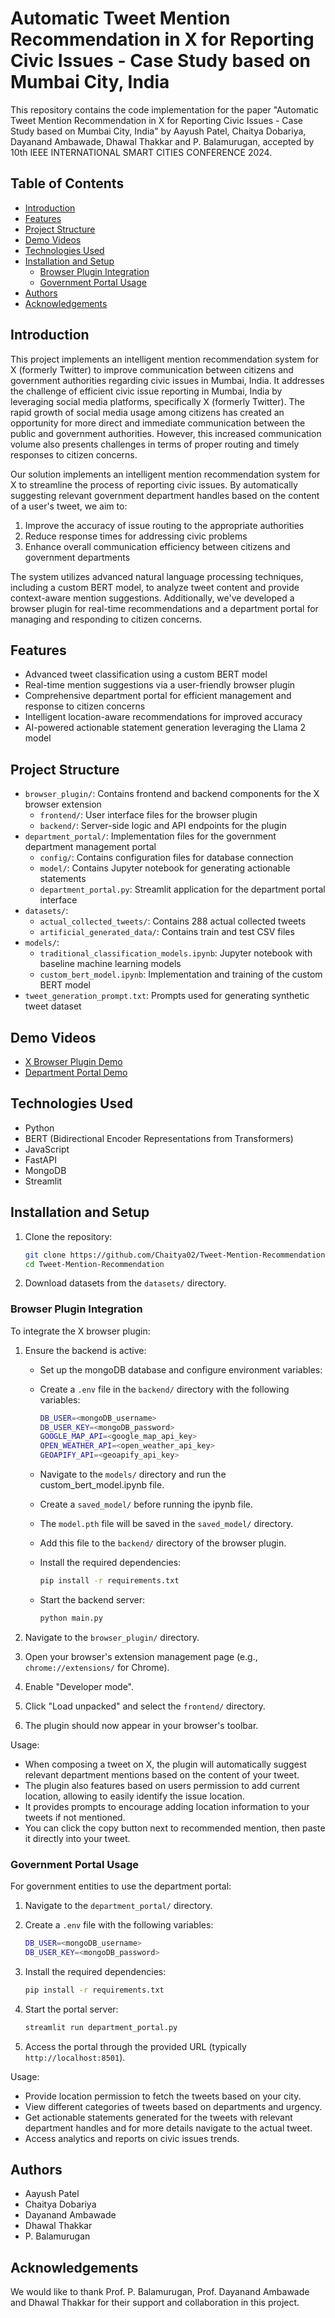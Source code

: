 # Automatic Tweet Mention Recommendation in X for Reporting Civic Issues - Case Study based on Mumbai City, India

This repository contains the code implementation for the paper "Automatic Tweet Mention Recommendation in X for Reporting Civic Issues - Case Study based on Mumbai City, India" by Aayush Patel, Chaitya Dobariya, Dayanand Ambawade, Dhawal Thakkar and P. Balamurugan, accepted by 10th IEEE INTERNATIONAL SMART CITIES CONFERENCE 2024.

## Table of Contents
- [Introduction](#introduction)
- [Features](#features)
- [Project Structure](#project-structure)
- [Demo Videos](#demo-videos)
- [Technologies Used](#technologies-used)
- [Installation and Setup](#installation-and-setup)
  - [Browser Plugin Integration](#browser-plugin-integration)
  - [Government Portal Usage](#government-portal-usage)
- [Authors](#authors)
- [Acknowledgements](#acknowledgements)

## Introduction

This project implements an intelligent mention recommendation system for X (formerly Twitter) to improve communication between citizens and government authorities regarding civic issues in Mumbai, India. It addresses the challenge of efficient civic issue reporting in Mumbai, India by leveraging social media platforms, specifically X (formerly Twitter). The rapid growth of social media usage among citizens has created an opportunity for more direct and immediate communication between the public and government authorities. However, this increased communication volume also presents challenges in terms of proper routing and timely responses to citizen concerns.

Our solution implements an intelligent mention recommendation system for X to streamline the process of reporting civic issues. By automatically suggesting relevant government department handles based on the content of a user's tweet, we aim to:

1. Improve the accuracy of issue routing to the appropriate authorities
2. Reduce response times for addressing civic problems
3. Enhance overall communication efficiency between citizens and government departments

The system utilizes advanced natural language processing techniques, including a custom BERT model, to analyze tweet content and provide context-aware mention suggestions. Additionally, we've developed a browser plugin for real-time recommendations and a department portal for managing and responding to citizen concerns.

## Features

- Advanced tweet classification using a custom BERT model
- Real-time mention suggestions via a user-friendly browser plugin
- Comprehensive department portal for efficient management and response to citizen concerns
- Intelligent location-aware recommendations for improved accuracy
- AI-powered actionable statement generation leveraging the Llama 2 model

## Project Structure

- `browser_plugin/`: Contains frontend and backend components for the X browser extension
  - `frontend/`: User interface files for the browser plugin
  - `backend/`: Server-side logic and API endpoints for the plugin
- `department_portal/`: Implementation files for the government department management portal
  - `config/`: Contains configuration files for database connection
  - `model/`: Contains Jupyter notebook for generating actionable statements
  - `department_portal.py`: Streamlit application for the department portal interface
- `datasets/`: 
  - `actual_collected_tweets/`: Contains 288 actual collected tweets
  - `artificial_generated_data/`: Contains train and test CSV files
- `models/`: 
  - `traditional_classification_models.ipynb`: Jupyter notebook with baseline machine learning models
  - `custom_bert_model.ipynb`: Implementation and training of the custom BERT model
- `tweet_generation_prompt.txt`: Prompts used for generating synthetic tweet dataset

## Demo Videos

- [X Browser Plugin Demo](https://bit.ly/3YL2tTU)
- [Department Portal Demo](https://bit.ly/3YL2tTU)

## Technologies Used

- Python
- BERT (Bidirectional Encoder Representations from Transformers)
- JavaScript
- FastAPI
- MongoDB
- Streamlit

## Installation and Setup

1. Clone the repository:
   ```bash
   git clone https://github.com/Chaitya02/Tweet-Mention-Recommendation.git
   cd Tweet-Mention-Recommendation
   ```

2. Download datasets from the `datasets/` directory.

### Browser Plugin Integration

To integrate the X browser plugin:

1. Ensure the backend is active:
   - Set up the mongoDB database and configure environment variables:
    - Create a `.env` file in the `backend/` directory with the following variables:
      
      ```bash
      DB_USER=<mongoDB_username>
      DB_USER_KEY=<mongoDB_password>
      GOOGLE_MAP_API=<google_map_api_key>
      OPEN_WEATHER_API=<open_weather_api_key>
      GEOAPIFY_API=<geoapify_api_key>
      ```
      
   - Navigate to the `models/` directory and run the custom_bert_model.ipynb file.
   - Create a `saved_model/` before running the ipynb file.
   - The `model.pth` file will be saved in the `saved_model/` directory.
   - Add this file to the `backend/` directory of the browser plugin.
   - Install the required dependencies:
     ```bash
     pip install -r requirements.txt
     ```
   - Start the backend server:
     ```bash
     python main.py
     ```

3. Navigate to the `browser_plugin/` directory.
4. Open your browser's extension management page (e.g., `chrome://extensions/` for Chrome).
5. Enable "Developer mode".
6. Click "Load unpacked" and select the `frontend/` directory.
7. The plugin should now appear in your browser's toolbar.

Usage:
- When composing a tweet on X, the plugin will automatically suggest relevant department mentions based on the content of your tweet.
- The plugin also features based on users permission to add current location, allowing to easily identify the issue location.
- It provides prompts to encourage adding location information to your tweets if not mentioned.
- You can click the copy button next to recommended mention, then paste it directly into your tweet.

### Government Portal Usage

For government entities to use the department portal:

1. Navigate to the `department_portal/` directory.
2. Create a `.env` file with the following variables:
      
      ```bash
      DB_USER=<mongoDB_username>
      DB_USER_KEY=<mongoDB_password>
      ```
      
3. Install the required dependencies:
   
   ```bash
   pip install -r requirements.txt
   ```
4. Start the portal server:
   
   ```bash
   streamlit run department_portal.py
   ```
3. Access the portal through the provided URL (typically `http://localhost:8501`).

Usage:
- Provide location permission to fetch the tweets based on your city.
- View different categories of tweets based on departments and urgency.
- Get actionable statements generated for the tweets with relevant department handles and for more details navigate to the actual tweet.
- Access analytics and reports on civic issues trends.

## Authors

- Aayush Patel
- Chaitya Dobariya
- Dayanand Ambawade
- Dhawal Thakkar
- P. Balamurugan

<!-- ## License

This project is licensed under the MIT License - see the [LICENSE.md](LICENSE.md) file for details. -->

## Acknowledgements

We would like to thank Prof. P. Balamurugan, Prof. Dayanand Ambawade and Dhawal Thakkar for their support and collaboration in this project.
